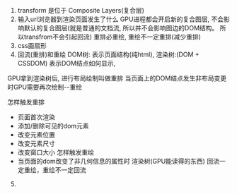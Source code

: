 
1. transform 是位于 Composite Layers(复合层)
2. 输入url浏览器到渲染页面发生了什么
GPU进程都会开启新的复合图层, 不会影响默认的复合图层(就是普通的文档流, 所以并不会影响图边的DOM结构。
所以transfrom不会引起回流)
重排必重绘, 重绘不一定重排(减少重排)
3. css画扇形
4. 回流(重排)和重绘
DOM树: 表示页面结构(纯html),
渲染树:(DOM + CSSDOM) 表示DOM结点如何显示,

GPU拿到渲染树后, 进行布局绘制叫做重排
当页面上的DOM结点发生非布局变更时GPU需要再次绘制--重绘

怎样触发重排
- 页面首次渲染
- 添加/删除可见的dom元素
- 改变元素位置
- 改变元素尺寸
- 改变窗口大小
怎样触发重绘
- 当页面的dom改变了非几何信息的属性时
渲染树(GPU能读得的东西)
回流一定重绘，重绘不一定回流
5. 
